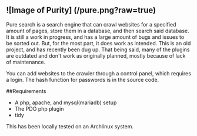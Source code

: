 ![Image of Purity]
(/pure.png?raw=true)
---------

Pure search is a search engine that can crawl websites for a specified amount of pages, store them in a database, and then search said database. It is still a work in progress, and has a large amount of bugs and issues to be sorted out. But, for the most part, it does work as intended. This is an old project, and has recently been dug up. That being said, many of the plugins are outdated and don't work as originally planned, mostly because of lack of maintenance. 

You can add websites to the crawler through a control panel, which requires a login. The hash function for passwords is in the source code.

##Requirements
- A php, apache, and mysql(mariadb) setup
- The PDO php plugin
- tidy

This has been locally tested on an Archlinux system.
